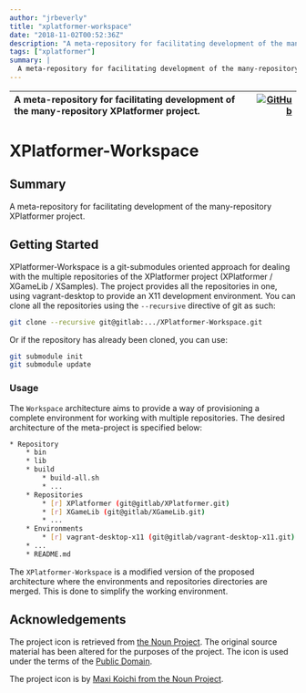 ```yaml
---
author: "jrbeverly"
title: "xplatformer-workspace"
date: "2018-11-02T00:52:36Z"
description: "A meta-repository for facilitating development of the many-repository XPlatformer project."
tags: ["xplatformer"]
summary: |
  A meta-repository for facilitating development of the many-repository XPlatformer project.
---
```


| A meta-repository for facilitating development of the many-repository XPlatformer project. | [![GitHub](https://img.shields.io/badge/GitHub-%23121011.svg?logo=github&logoColor=white)](https://github.com/xplatformer/xplatformer-workspace) |
| :-------- | -------: |


# XPlatformer-Workspace

## Summary

A meta-repository for facilitating development of the many-repository XPlatformer project.

## Getting Started

XPlatformer-Workspace is a git-submodules oriented approach for dealing with the multiple repositories of the XPlatformer project (XPlatformer / XGameLib / XSamples). The project provides all the repositories in one, using vagrant-desktop to provide an X11 development environment. You can clone all the repositories using the `--recursive` directive of git as such:

```bash
git clone --recursive git@gitlab:.../XPlatformer-Workspace.git
```

Or if the repository has already been cloned, you can use:

```bash
git submodule init
git submodule update
```

### Usage

The `Workspace` architecture aims to provide a way of provisioning a complete environment for working with multiple repositories. The desired architecture of the meta-project is specified below:

```bash
* Repository
    * bin
    * lib
    * build
        * build-all.sh
        * ...
    * Repositories
        * [r] XPlatformer (git@gitlab/XPlatformer.git)
        * [r] XGameLib (git@gitlab/XGameLib.git)
        * ...
    * Environments
        * [r] vagrant-desktop-x11 (git@gitlab/vagrant-desktop-x11.git)
    * ...
    * README.md
```

The `XPlatformer-Workspace` is a modified version of the proposed architecture where the environments and repositories directories are merged. This is done to simplify the working environment.

## Acknowledgements

The project icon is retrieved from [the Noun Project](docs/icon/icon.json). The original source material has been altered for the purposes of the project. The icon is used under the terms of the [Public Domain](https://creativecommons.org/publicdomain/zero/1.0/).

The project icon is by [Maxi Koichi from the Noun Project](https://thenounproject.com/term/package/137417/).